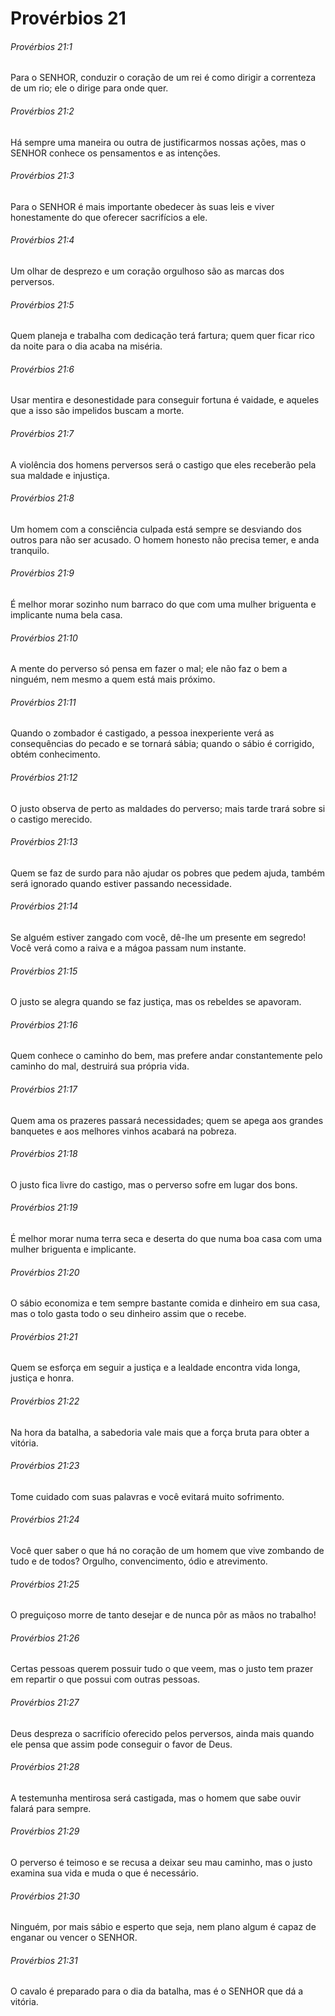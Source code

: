 # Provérbios 21

###### Provérbios 21:1

Para o SENHOR, conduzir o coração de um rei é como dirigir a correnteza de um rio; ele o dirige para onde quer.

###### Provérbios 21:2

Há sempre uma maneira ou outra de justificarmos nossas ações, mas o SENHOR conhece os pensamentos e as intenções.

###### Provérbios 21:3

Para o SENHOR é mais importante obedecer às suas leis e viver honestamente do que oferecer sacrifícios a ele.

###### Provérbios 21:4

Um olhar de desprezo e um coração orgulhoso são as marcas dos perversos.

###### Provérbios 21:5

Quem planeja e trabalha com dedicação terá fartura; quem quer ficar rico da noite para o dia acaba na miséria.

###### Provérbios 21:6

Usar mentira e desonestidade para conseguir fortuna é vaidade, e aqueles que a isso são impelidos buscam a morte.

###### Provérbios 21:7

A violência dos homens perversos será o castigo que eles receberão pela sua maldade e injustiça.

###### Provérbios 21:8

Um homem com a consciência culpada está sempre se desviando dos outros para não ser acusado. O homem honesto não precisa temer, e anda tranquilo.

###### Provérbios 21:9

É melhor morar sozinho num barraco do que com uma mulher briguenta e implicante numa bela casa.

###### Provérbios 21:10

A mente do perverso só pensa em fazer o mal; ele não faz o bem a ninguém, nem mesmo a quem está mais próximo.

###### Provérbios 21:11

Quando o zombador é castigado, a pessoa inexperiente verá as consequências do pecado e se tornará sábia; quando o sábio é corrigido, obtém conhecimento.

###### Provérbios 21:12

O justo observa de perto as maldades do perverso; mais tarde trará sobre si o castigo merecido.

###### Provérbios 21:13

Quem se faz de surdo para não ajudar os pobres que pedem ajuda, também será ignorado quando estiver passando necessidade.

###### Provérbios 21:14

Se alguém estiver zangado com você, dê-lhe um presente em segredo! Você verá como a raiva e a mágoa passam num instante.

###### Provérbios 21:15

O justo se alegra quando se faz justiça, mas os rebeldes se apavoram.

###### Provérbios 21:16

Quem conhece o caminho do bem, mas prefere andar constantemente pelo caminho do mal, destruirá sua própria vida.

###### Provérbios 21:17

Quem ama os prazeres passará necessidades; quem se apega aos grandes banquetes e aos melhores vinhos acabará na pobreza.

###### Provérbios 21:18

O justo fica livre do castigo, mas o perverso sofre em lugar dos bons.

###### Provérbios 21:19

É melhor morar numa terra seca e deserta do que numa boa casa com uma mulher briguenta e implicante.

###### Provérbios 21:20

O sábio economiza e tem sempre bastante comida e dinheiro em sua casa, mas o tolo gasta todo o seu dinheiro assim que o recebe.

###### Provérbios 21:21

Quem se esforça em seguir a justiça e a lealdade encontra vida longa, justiça e honra.

###### Provérbios 21:22

Na hora da batalha, a sabedoria vale mais que a força bruta para obter a vitória.

###### Provérbios 21:23

Tome cuidado com suas palavras e você evitará muito sofrimento.

###### Provérbios 21:24

Você quer saber o que há no coração de um homem que vive zombando de tudo e de todos? Orgulho, convencimento, ódio e atrevimento.

###### Provérbios 21:25

O preguiçoso morre de tanto desejar e de nunca pôr as mãos no trabalho!

###### Provérbios 21:26

Certas pessoas querem possuir tudo o que veem, mas o justo tem prazer em repartir o que possui com outras pessoas.

###### Provérbios 21:27

Deus despreza o sacrifício oferecido pelos perversos, ainda mais quando ele pensa que assim pode conseguir o favor de Deus.

###### Provérbios 21:28

A testemunha mentirosa será castigada, mas o homem que sabe ouvir falará para sempre.

###### Provérbios 21:29

O perverso é teimoso e se recusa a deixar seu mau caminho, mas o justo examina sua vida e muda o que é necessário.

###### Provérbios 21:30

Ninguém, por mais sábio e esperto que seja, nem plano algum é capaz de enganar ou vencer o SENHOR.

###### Provérbios 21:31

O cavalo é preparado para o dia da batalha, mas é o SENHOR que dá a vitória.

